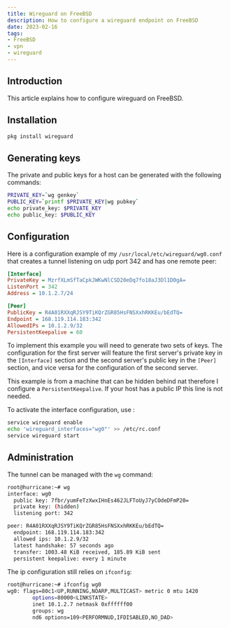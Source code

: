 ```yaml
---
title: Wireguard on FreeBSD
description: How to configure a wireguard endpoint on FreeBSD
date: 2023-02-16
tags:
- FreeBSD
- vpn
- wireguard
---
```


## Introduction

This article explains how to configure wireguard on FreeBSD.

## Installation

```sh
pkg install wireguard
```

## Generating keys

The private and public keys for a host can be generated with the following commands:
```sh
PRIVATE_KEY=`wg genkey`
PUBLIC_KEY=`printf $PRIVATE_KEY|wg pubkey`
echo private_key: $PRIVATE_KEY
echo public_key: $PUBLIC_KEY
```

## Configuration

Here is a configuration example of my `/usr/local/etc/wireguard/wg0.conf` that creates a tunnel listening on udp port 342 and has one remote peer:
```cfg
[Interface]
PrivateKey = MzrfXLmSfTaCpkJWKwNlCSD20eDq7fo18aJ3Dl1D0gA=
ListenPort = 342
Address = 10.1.2.7/24

[Peer]
PublicKey = R4A01RXXqRJSY9TiKQrZGR85HsFNSXxhRKKEu/bEdTQ=
Endpoint = 168.119.114.183:342
AllowedIPs = 10.1.2.9/32
PersistentKeepalive = 60
```

To implement this example you will need to generate two sets of keys. The configuration for the first server will feature the first server's private key in the `[Interface]` section and the second server's public key in the `[Peer]` section, and vice versa for the configuration of the second server.

This example is from a machine that can be hidden behind nat therefore I configure a `PersistentKeepalive`. If your host has a public IP this line is not needed.

To activate the interface configuration, use :
```sh
service wireguard enable
echo 'wireguard_interfaces="wg0"' >> /etc/rc.conf
service wireguard start
```

## Administration

The tunnel can be managed with the `wg` command:
```sh
root@hurricane:~# wg
interface: wg0
  public key: 7fbr/yumFeTzXwxIHnEs462JLFToUyJ7yCOdeDFmP20=
  private key: (hidden)
  listening port: 342

peer: R4A01RXXqRJSY9TiKQrZGR85HsFNSXxhRKKEu/bEdTQ=
  endpoint: 168.119.114.183:342
  allowed ips: 10.1.2.9/32
  latest handshake: 57 seconds ago
  transfer: 1003.48 KiB received, 185.89 KiB sent
  persistent keepalive: every 1 minute
```

The ip configuration still relies on `ifconfig`:
```sh
root@hurricane:~# ifconfig wg0
wg0: flags=80c1<UP,RUNNING,NOARP,MULTICAST> metric 0 mtu 1420
        options=80000<LINKSTATE>
        inet 10.1.2.7 netmask 0xffffff00
        groups: wg
        nd6 options=109<PERFORMNUD,IFDISABLED,NO_DAD>
```
